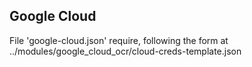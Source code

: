## Google Cloud

File 'google-cloud.json' require, following the form at ../modules/google_cloud_ocr/cloud-creds-template.json